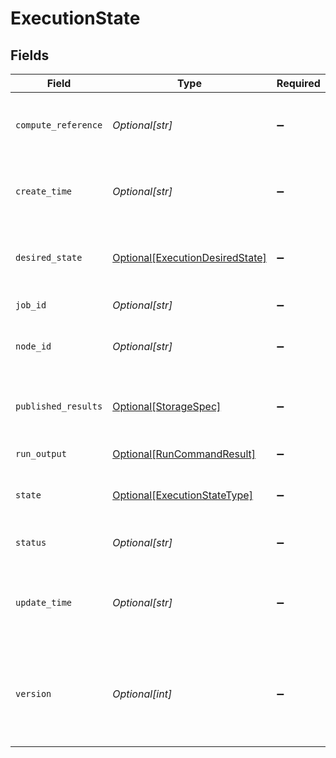 # ExecutionState


## Fields

| Field                                                                                           | Type                                                                                            | Required                                                                                        | Description                                                                                     |
| ----------------------------------------------------------------------------------------------- | ----------------------------------------------------------------------------------------------- | ----------------------------------------------------------------------------------------------- | ----------------------------------------------------------------------------------------------- |
| `compute_reference`                                                                             | *Optional[str]*                                                                                 | :heavy_minus_sign:                                                                              | Compute node reference for this job execution                                                   |
| `create_time`                                                                                   | *Optional[str]*                                                                                 | :heavy_minus_sign:                                                                              | CreateTime is the time when the job was created.                                                |
| `desired_state`                                                                                 | [Optional[ExecutionDesiredState]](../../models/shared/executiondesiredstate.md)                 | :heavy_minus_sign:                                                                              | DesiredState is the desired state of the execution                                              |
| `job_id`                                                                                        | *Optional[str]*                                                                                 | :heavy_minus_sign:                                                                              | JobID the job id                                                                                |
| `node_id`                                                                                       | *Optional[str]*                                                                                 | :heavy_minus_sign:                                                                              | which node is running this execution                                                            |
| `published_results`                                                                             | [Optional[StorageSpec]](../../models/shared/storagespec.md)                                     | :heavy_minus_sign:                                                                              | the published results for this execution                                                        |
| `run_output`                                                                                    | [Optional[RunCommandResult]](../../models/shared/runcommandresult.md)                           | :heavy_minus_sign:                                                                              | RunOutput of the job                                                                            |
| `state`                                                                                         | [Optional[ExecutionStateType]](../../models/shared/executionstatetype.md)                       | :heavy_minus_sign:                                                                              | State is the current state of the execution                                                     |
| `status`                                                                                        | *Optional[str]*                                                                                 | :heavy_minus_sign:                                                                              | an arbitrary status message                                                                     |
| `update_time`                                                                                   | *Optional[str]*                                                                                 | :heavy_minus_sign:                                                                              | UpdateTime is the time when the job state was last updated.                                     |
| `version`                                                                                       | *Optional[int]*                                                                                 | :heavy_minus_sign:                                                                              | Version is the version of the job state. It is incremented every time the job state is updated. |